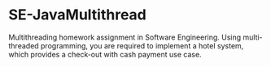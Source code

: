 # SE-JavaMultithread
Multithreading homework assignment in Software Engineering.
Using multi-threaded programming, you are required to implement a hotel system, which
provides a check-out with cash payment use case.
